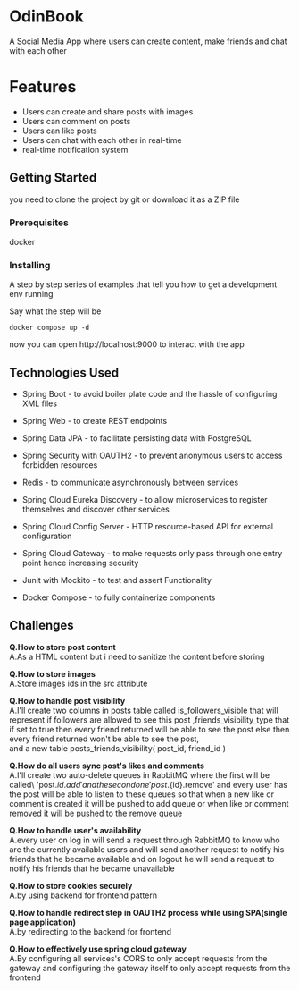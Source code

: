 # OdinBook

A Social Media App where users can create content, make friends and chat with each other

# Features

* Users can create and share posts with images
* Users can comment on posts
* Users can like posts
* Users can chat with each other in real-time
* real-time notification system

## Getting Started

you need to clone the project by git or download it as a ZIP file

### Prerequisites

docker

### Installing

A step by step series of examples that tell you how to get a development env running

Say what the step will be

```
docker compose up -d
```

now you can open http://localhost:9000 to interact with the app

## Technologies Used

* Spring Boot - to avoid boiler plate code and the hassle of configuring XML files
  
* Spring Web -  to create REST endpoints
  
* Spring Data JPA  - to facilitate persisting data with PostgreSQL
  
* Spring Security with OAUTH2 - to prevent anonymous users to access forbidden resources
  
* Redis - to communicate asynchronously between services

* Spring Cloud Eureka Discovery - to allow microservices to register themselves and discover other services

* Spring Cloud Config Server - HTTP resource-based API for external configuration

* Spring Cloud Gateway - to make requests only pass through one entry point hence increasing security

* Junit with Mockito - to test and assert Functionality

* Docker Compose - to fully containerize components

## Challenges

**Q.How to store post content**\
A.As a HTML content but i need to sanitize the content before storing

**Q.How to store images**\
A.Store images ids in the src attribute

**Q.How to handle post visibility**\
A.I'll create two columns in posts table called is_followers_visible that will represent if followers are allowed to see this post ,friends_visibility_type that if set to true then every friend returned will be able to see the post else then every friend returned won't be able to see the post, \
and a new table posts_friends_visibility( post_id, friend_id )

**Q.How do all users sync post's likes and comments**\
A.I'll create two auto-delete queues in RabbitMQ where the first will be called\ 'post.${id}.add' and the second one 'post.${id}.remove' and every user has the post will be able to listen to these queues so that when a new like or comment is created it will be pushed to add queue or when like or comment removed it will be pushed to the remove queue

**Q.How to handle user's availability**\
A.every user on log in will send a request through RabbitMQ to know who are the currently available users and will send another request to notify his friends that he became available and on logout he will send a request to notify his friends that he became unavailable

**Q.How to store cookies securely**\
A.by using backend for frontend pattern

**Q.How to handle redirect step in OAUTH2 process while using SPA(single page application)**\
A.by redirecting to the backend for frontend

**Q.How to effectively use spring cloud gateway**\
A.By configuring all services's CORS to only accept requests from the gateway and configuring the gateway itself to only accept requests from the frontend





